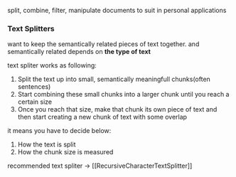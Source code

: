 split, combine, filter, manipulate documents to suit in personal applications 

### Text Splitters
want to keep the semantically related pieces of text together.
and semantically related depends on **the type of text**

text spliter works as following:
1. Split the text up into small, semantically meaningfull chunks(often sentences)
2. Start combining these small chunks into a larger chunk until you reach a certain size
3. Once you reach that size, make that chunk its own piece of text and then start creating a new chunk of text with some overlap

it means you have to decide below:
1. How the text is split
2. How the chunk size is measured

recommended text spliter -> [[RecursiveCharacterTextSplitter]] 